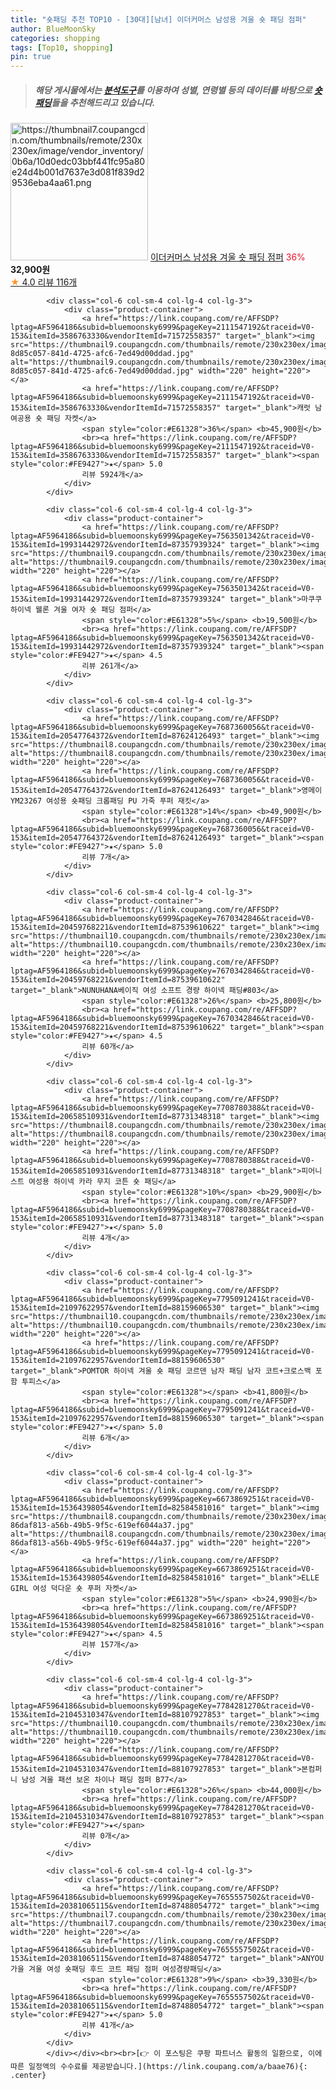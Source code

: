 ```yaml
---
title: "숏패딩 추천 TOP10 - [30대][남녀] 이더커머스 남성용 겨울 숏 패딩 점퍼"
author: BlueMoonSky
categories: shopping
tags: [Top10, shopping]
pin: true
---
```


> ##### 해당 게시물에서는 [**분석도구**](https://itemscout.io/)를 이용하여 **성별**, **연령별** 등의 데이터를 바탕으로 [**숏패딩**](https://link.coupang.com/a/baae76)들을 추천해드리고 있습니다.
<div class="container"><div class="row">
            <div class="col-6 col-sm-4 col-lg-4 col-lg-3">
                <div class="product-container">
                    <a href="https://link.coupang.com/re/AFFSDP?lptag=AF5964186&subid=bluemoonsky6999&pageKey=7631187914&traceid=V0-153&itemId=20254181202&vendorItemId=87342044189" target="_blank"><img src="https://thumbnail7.coupangcdn.com/thumbnails/remote/230x230ex/image/vendor_inventory/0b6a/10d0edc03bbf441fc95a80e24d4b001d7637e3d081f839d29536eba4aa61.png" alt="https://thumbnail7.coupangcdn.com/thumbnails/remote/230x230ex/image/vendor_inventory/0b6a/10d0edc03bbf441fc95a80e24d4b001d7637e3d081f839d29536eba4aa61.png" width="220" height="220"></a>
                    <a href="https://link.coupang.com/re/AFFSDP?lptag=AF5964186&subid=bluemoonsky6999&pageKey=7631187914&traceid=V0-153&itemId=20254181202&vendorItemId=87342044189" target="_blank">이더커머스 남성용 겨울 숏 패딩 점퍼</a>
                    <span style="color:#E61328">36%</span> <b>32,900원</b>
                    <br><a href="https://link.coupang.com/re/AFFSDP?lptag=AF5964186&subid=bluemoonsky6999&pageKey=7631187914&traceid=V0-153&itemId=20254181202&vendorItemId=87342044189" target="_blank"><span style="color:#FE9427">★</span> 4.0
                    리뷰 116개</a>
                </div>
            </div>
            
            <div class="col-6 col-sm-4 col-lg-4 col-lg-3">
                <div class="product-container">
                    <a href="https://link.coupang.com/re/AFFSDP?lptag=AF5964186&subid=bluemoonsky6999&pageKey=2111547192&traceid=V0-153&itemId=3586763330&vendorItemId=71572558357" target="_blank"><img src="https://thumbnail9.coupangcdn.com/thumbnails/remote/230x230ex/image/retail/images/1054077257689475-8d85c057-841d-4725-afc6-7ed49d00ddad.jpg" alt="https://thumbnail9.coupangcdn.com/thumbnails/remote/230x230ex/image/retail/images/1054077257689475-8d85c057-841d-4725-afc6-7ed49d00ddad.jpg" width="220" height="220"></a>
                    <a href="https://link.coupang.com/re/AFFSDP?lptag=AF5964186&subid=bluemoonsky6999&pageKey=2111547192&traceid=V0-153&itemId=3586763330&vendorItemId=71572558357" target="_blank">캐럿 남여공용 숏 패딩 자켓</a>
                    <span style="color:#E61328">36%</span> <b>45,900원</b>
                    <br><a href="https://link.coupang.com/re/AFFSDP?lptag=AF5964186&subid=bluemoonsky6999&pageKey=2111547192&traceid=V0-153&itemId=3586763330&vendorItemId=71572558357" target="_blank"><span style="color:#FE9427">★</span> 5.0
                    리뷰 5924개</a>
                </div>
            </div>
            
            <div class="col-6 col-sm-4 col-lg-4 col-lg-3">
                <div class="product-container">
                    <a href="https://link.coupang.com/re/AFFSDP?lptag=AF5964186&subid=bluemoonsky6999&pageKey=7563501342&traceid=V0-153&itemId=19931442972&vendorItemId=87357939324" target="_blank"><img src="https://thumbnail9.coupangcdn.com/thumbnails/remote/230x230ex/image/vendor_inventory/f8ad/483201f96a944a7b3c3f8173ed084a3e5e092b783d25c7104347eb0c63ab.jpg" alt="https://thumbnail9.coupangcdn.com/thumbnails/remote/230x230ex/image/vendor_inventory/f8ad/483201f96a944a7b3c3f8173ed084a3e5e092b783d25c7104347eb0c63ab.jpg" width="220" height="220"></a>
                    <a href="https://link.coupang.com/re/AFFSDP?lptag=AF5964186&subid=bluemoonsky6999&pageKey=7563501342&traceid=V0-153&itemId=19931442972&vendorItemId=87357939324" target="_blank">마쿠쿠 하이넥 웰론 겨울 여자 숏 패딩 점퍼</a>
                    <span style="color:#E61328">5%</span> <b>19,500원</b>
                    <br><a href="https://link.coupang.com/re/AFFSDP?lptag=AF5964186&subid=bluemoonsky6999&pageKey=7563501342&traceid=V0-153&itemId=19931442972&vendorItemId=87357939324" target="_blank"><span style="color:#FE9427">★</span> 4.5
                    리뷰 261개</a>
                </div>
            </div>
            
            <div class="col-6 col-sm-4 col-lg-4 col-lg-3">
                <div class="product-container">
                    <a href="https://link.coupang.com/re/AFFSDP?lptag=AF5964186&subid=bluemoonsky6999&pageKey=7687360056&traceid=V0-153&itemId=20547764372&vendorItemId=87624126493" target="_blank"><img src="https://thumbnail8.coupangcdn.com/thumbnails/remote/230x230ex/image/vendor_inventory/8cff/99a6c1fbdffd04f94f68f87cf2d9248c1ed53a2904f82bd29d7032f619c9.jpg" alt="https://thumbnail8.coupangcdn.com/thumbnails/remote/230x230ex/image/vendor_inventory/8cff/99a6c1fbdffd04f94f68f87cf2d9248c1ed53a2904f82bd29d7032f619c9.jpg" width="220" height="220"></a>
                    <a href="https://link.coupang.com/re/AFFSDP?lptag=AF5964186&subid=bluemoonsky6999&pageKey=7687360056&traceid=V0-153&itemId=20547764372&vendorItemId=87624126493" target="_blank">영메이 YM23267 여성용 숏패딩 크롭패딩 PU 가죽 푸퍼 재킷</a>
                    <span style="color:#E61328">14%</span> <b>49,900원</b>
                    <br><a href="https://link.coupang.com/re/AFFSDP?lptag=AF5964186&subid=bluemoonsky6999&pageKey=7687360056&traceid=V0-153&itemId=20547764372&vendorItemId=87624126493" target="_blank"><span style="color:#FE9427">★</span> 5.0
                    리뷰 7개</a>
                </div>
            </div>
            
            <div class="col-6 col-sm-4 col-lg-4 col-lg-3">
                <div class="product-container">
                    <a href="https://link.coupang.com/re/AFFSDP?lptag=AF5964186&subid=bluemoonsky6999&pageKey=7670342846&traceid=V0-153&itemId=20459768221&vendorItemId=87539610622" target="_blank"><img src="https://thumbnail10.coupangcdn.com/thumbnails/remote/230x230ex/image/vendor_inventory/3691/008ee2e337e6bee077c61f48960ec7b9b68e77e294f3b9f481b74ea26a9d.jpg" alt="https://thumbnail10.coupangcdn.com/thumbnails/remote/230x230ex/image/vendor_inventory/3691/008ee2e337e6bee077c61f48960ec7b9b68e77e294f3b9f481b74ea26a9d.jpg" width="220" height="220"></a>
                    <a href="https://link.coupang.com/re/AFFSDP?lptag=AF5964186&subid=bluemoonsky6999&pageKey=7670342846&traceid=V0-153&itemId=20459768221&vendorItemId=87539610622" target="_blank">NUNUHANA베이직 여성 소프트 경량 하이넥 패딩#803</a>
                    <span style="color:#E61328">26%</span> <b>25,800원</b>
                    <br><a href="https://link.coupang.com/re/AFFSDP?lptag=AF5964186&subid=bluemoonsky6999&pageKey=7670342846&traceid=V0-153&itemId=20459768221&vendorItemId=87539610622" target="_blank"><span style="color:#FE9427">★</span> 4.5
                    리뷰 60개</a>
                </div>
            </div>
            
            <div class="col-6 col-sm-4 col-lg-4 col-lg-3">
                <div class="product-container">
                    <a href="https://link.coupang.com/re/AFFSDP?lptag=AF5964186&subid=bluemoonsky6999&pageKey=7708780388&traceid=V0-153&itemId=20658510931&vendorItemId=87731348318" target="_blank"><img src="https://thumbnail8.coupangcdn.com/thumbnails/remote/230x230ex/image/rs_quotation_api/bcqeoc30/761dae0c3bac4830adb38865541b4141.jpg" alt="https://thumbnail8.coupangcdn.com/thumbnails/remote/230x230ex/image/rs_quotation_api/bcqeoc30/761dae0c3bac4830adb38865541b4141.jpg" width="220" height="220"></a>
                    <a href="https://link.coupang.com/re/AFFSDP?lptag=AF5964186&subid=bluemoonsky6999&pageKey=7708780388&traceid=V0-153&itemId=20658510931&vendorItemId=87731348318" target="_blank">피어니스트 여성용 하이넥 카라 무지 코튼 숏 패딩</a>
                    <span style="color:#E61328">10%</span> <b>29,900원</b>
                    <br><a href="https://link.coupang.com/re/AFFSDP?lptag=AF5964186&subid=bluemoonsky6999&pageKey=7708780388&traceid=V0-153&itemId=20658510931&vendorItemId=87731348318" target="_blank"><span style="color:#FE9427">★</span> 5.0
                    리뷰 4개</a>
                </div>
            </div>
            
            <div class="col-6 col-sm-4 col-lg-4 col-lg-3">
                <div class="product-container">
                    <a href="https://link.coupang.com/re/AFFSDP?lptag=AF5964186&subid=bluemoonsky6999&pageKey=7795091241&traceid=V0-153&itemId=21097622957&vendorItemId=88159606530" target="_blank"><img src="https://thumbnail10.coupangcdn.com/thumbnails/remote/230x230ex/image/vendor_inventory/16d8/ada51613e089d4b28c819e5787faf009b0fe4ae03a56106d6a88b8dbc64c.jpg" alt="https://thumbnail10.coupangcdn.com/thumbnails/remote/230x230ex/image/vendor_inventory/16d8/ada51613e089d4b28c819e5787faf009b0fe4ae03a56106d6a88b8dbc64c.jpg" width="220" height="220"></a>
                    <a href="https://link.coupang.com/re/AFFSDP?lptag=AF5964186&subid=bluemoonsky6999&pageKey=7795091241&traceid=V0-153&itemId=21097622957&vendorItemId=88159606530" target="_blank">POMTOR 하이넥 겨울 숏 패딩 코르덴 남자 패딩 남자 코트+크로스백 포함 투피스</a>
                    <span style="color:#E61328"></span> <b>41,800원</b>
                    <br><a href="https://link.coupang.com/re/AFFSDP?lptag=AF5964186&subid=bluemoonsky6999&pageKey=7795091241&traceid=V0-153&itemId=21097622957&vendorItemId=88159606530" target="_blank"><span style="color:#FE9427">★</span> 5.0
                    리뷰 6개</a>
                </div>
            </div>
            
            <div class="col-6 col-sm-4 col-lg-4 col-lg-3">
                <div class="product-container">
                    <a href="https://link.coupang.com/re/AFFSDP?lptag=AF5964186&subid=bluemoonsky6999&pageKey=6673869251&traceid=V0-153&itemId=15364398054&vendorItemId=82584581016" target="_blank"><img src="https://thumbnail8.coupangcdn.com/thumbnails/remote/230x230ex/image/retail/images/210025028538126-86daf813-a56b-49b5-9f5c-619ef6044a37.jpg" alt="https://thumbnail8.coupangcdn.com/thumbnails/remote/230x230ex/image/retail/images/210025028538126-86daf813-a56b-49b5-9f5c-619ef6044a37.jpg" width="220" height="220"></a>
                    <a href="https://link.coupang.com/re/AFFSDP?lptag=AF5964186&subid=bluemoonsky6999&pageKey=6673869251&traceid=V0-153&itemId=15364398054&vendorItemId=82584581016" target="_blank">ELLE GIRL 여성 덕다운 숏 푸퍼 자켓</a>
                    <span style="color:#E61328">5%</span> <b>24,990원</b>
                    <br><a href="https://link.coupang.com/re/AFFSDP?lptag=AF5964186&subid=bluemoonsky6999&pageKey=6673869251&traceid=V0-153&itemId=15364398054&vendorItemId=82584581016" target="_blank"><span style="color:#FE9427">★</span> 4.5
                    리뷰 157개</a>
                </div>
            </div>
            
            <div class="col-6 col-sm-4 col-lg-4 col-lg-3">
                <div class="product-container">
                    <a href="https://link.coupang.com/re/AFFSDP?lptag=AF5964186&subid=bluemoonsky6999&pageKey=7784281270&traceid=V0-153&itemId=21045310347&vendorItemId=88107927853" target="_blank"><img src="https://thumbnail10.coupangcdn.com/thumbnails/remote/230x230ex/image/vendor_inventory/3ff4/6c791adc6ca11a73ba310107f2d5a0ce61a23d5db79901028c27c966f5ec.jpg" alt="https://thumbnail10.coupangcdn.com/thumbnails/remote/230x230ex/image/vendor_inventory/3ff4/6c791adc6ca11a73ba310107f2d5a0ce61a23d5db79901028c27c966f5ec.jpg" width="220" height="220"></a>
                    <a href="https://link.coupang.com/re/AFFSDP?lptag=AF5964186&subid=bluemoonsky6999&pageKey=7784281270&traceid=V0-153&itemId=21045310347&vendorItemId=88107927853" target="_blank">본컴퍼니 남성 겨울 패션 보온 차이나 패딩 점퍼 B77</a>
                    <span style="color:#E61328">26%</span> <b>44,000원</b>
                    <br><a href="https://link.coupang.com/re/AFFSDP?lptag=AF5964186&subid=bluemoonsky6999&pageKey=7784281270&traceid=V0-153&itemId=21045310347&vendorItemId=88107927853" target="_blank"><span style="color:#FE9427">★</span> 
                    리뷰 0개</a>
                </div>
            </div>
            
            <div class="col-6 col-sm-4 col-lg-4 col-lg-3">
                <div class="product-container">
                    <a href="https://link.coupang.com/re/AFFSDP?lptag=AF5964186&subid=bluemoonsky6999&pageKey=7655557502&traceid=V0-153&itemId=20381065115&vendorItemId=87488054772" target="_blank"><img src="https://thumbnail7.coupangcdn.com/thumbnails/remote/230x230ex/image/vendor_inventory/a64e/aa7910fd1485b2f913b4fc2a63ed24e37b9bce5744ad636ca5624e04fa62.jpg" alt="https://thumbnail7.coupangcdn.com/thumbnails/remote/230x230ex/image/vendor_inventory/a64e/aa7910fd1485b2f913b4fc2a63ed24e37b9bce5744ad636ca5624e04fa62.jpg" width="220" height="220"></a>
                    <a href="https://link.coupang.com/re/AFFSDP?lptag=AF5964186&subid=bluemoonsky6999&pageKey=7655557502&traceid=V0-153&itemId=20381065115&vendorItemId=87488054772" target="_blank">ANYOU 가을 겨울 여성 숏패딩 후드 코트 패딩 점퍼 여성경량패딩</a>
                    <span style="color:#E61328">9%</span> <b>39,330원</b>
                    <br><a href="https://link.coupang.com/re/AFFSDP?lptag=AF5964186&subid=bluemoonsky6999&pageKey=7655557502&traceid=V0-153&itemId=20381065115&vendorItemId=87488054772" target="_blank"><span style="color:#FE9427">★</span> 5.0
                    리뷰 41개</a>
                </div>
            </div>
            </div></div><br><br>[👉 이 포스팅은 쿠팡 파트너스 활동의 일환으로, 이에 따른 일정액의 수수료를 제공받습니다.](https://link.coupang.com/a/baae76){: .center}